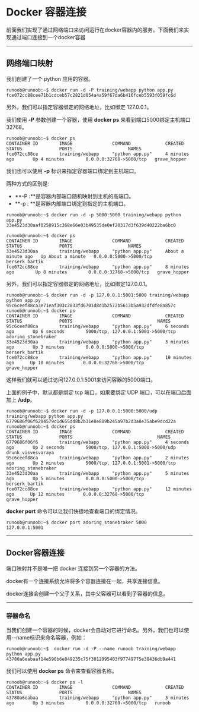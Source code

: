 # Docker 容器连接

前面我们实现了通过网络端口来访问运行在docker容器内的服务。下面我们来实现通过端口连接到一个docker容器

------

## 网络端口映射

我们创建了一个 python 应用的容器。

```
runoob@runoob:~$ docker run -d -P training/webapp python app.py
fce072cc88cee71b1cdceb57c2821d054a4a59f67da6b416fceb5593f059fc6d
```

另外，我们可以指定容器绑定的网络地址，比如绑定 127.0.0.1。

我们使用 **-P** 参数创建一个容器，使用 **docker ps** 来看到端口5000绑定主机端口32768。

```
runoob@runoob:~$ docker ps
CONTAINER ID        IMAGE               COMMAND             CREATED             STATUS              PORTS                     NAMES
fce072cc88ce        training/webapp     "python app.py"     4 minutes ago       Up 4 minutes        0.0.0.0:32768->5000/tcp   grave_hopper
```

我们也可以使用 **-p** 标识来指定容器端口绑定到主机端口。

两种方式的区别是:

- **-P :**是容器内部端口随机映射到主机的高端口。
- **-p : **是容器内部端口绑定到指定的主机端口。

```
runoob@runoob:~$ docker run -d -p 5000:5000 training/webapp python app.py
33e4523d30aaf0258915c368e66e03b49535de0ef20317d3f639d40222ba6bc0
```

```
runoob@runoob:~$ docker ps
CONTAINER ID        IMAGE               COMMAND             CREATED              STATUS              PORTS                     NAMES
33e4523d30aa        training/webapp     "python app.py"     About a minute ago   Up About a minute   0.0.0.0:5000->5000/tcp    berserk_bartik
fce072cc88ce        training/webapp     "python app.py"     8 minutes ago        Up 8 minutes        0.0.0.0:32768->5000/tcp   grave_hopper
```

另外，我们可以指定容器绑定的网络地址，比如绑定127.0.0.1。

```
runoob@runoob:~$ docker run -d -p 127.0.0.1:5001:5000 training/webapp python app.py
95c6ceef88ca3e71eaf303c2833fd6701d8d1b2572b5613b5a932dfdfe8a857c
runoob@runoob:~$ docker ps
CONTAINER ID        IMAGE               COMMAND             CREATED             STATUS              PORTS                                NAMES
95c6ceef88ca        training/webapp     "python app.py"     6 seconds ago       Up 6 seconds        5000/tcp, 127.0.0.1:5001->5000/tcp   adoring_stonebraker
33e4523d30aa        training/webapp     "python app.py"     3 minutes ago       Up 3 minutes        0.0.0.0:5000->5000/tcp               berserk_bartik
fce072cc88ce        training/webapp     "python app.py"     10 minutes ago      Up 10 minutes       0.0.0.0:32768->5000/tcp              grave_hopper
```

这样我们就可以通过访问127.0.0.1:5001来访问容器的5000端口。

上面的例子中，默认都是绑定 tcp 端口，如果要绑定 UDP 端口，可以在端口后面加上 **/udp**。

```
runoob@runoob:~$ docker run -d -p 127.0.0.1:5000:5000/udp training/webapp python app.py
6779686f06f6204579c1d655dd8b2b31e8e809b245a97b2d3a8e35abe9dcd22a
runoob@runoob:~$ docker ps
CONTAINER ID        IMAGE               COMMAND             CREATED             STATUS              PORTS                                NAMES
6779686f06f6        training/webapp     "python app.py"     4 seconds ago       Up 2 seconds        5000/tcp, 127.0.0.1:5000->5000/udp   drunk_visvesvaraya
95c6ceef88ca        training/webapp     "python app.py"     2 minutes ago       Up 2 minutes        5000/tcp, 127.0.0.1:5001->5000/tcp   adoring_stonebraker
33e4523d30aa        training/webapp     "python app.py"     5 minutes ago       Up 5 minutes        0.0.0.0:5000->5000/tcp               berserk_bartik
fce072cc88ce        training/webapp     "python app.py"     12 minutes ago      Up 12 minutes       0.0.0.0:32768->5000/tcp              grave_hopper
```

**docker port** 命令可以让我们快捷地查看端口的绑定情况。

```
runoob@runoob:~$ docker port adoring_stonebraker 5000
127.0.0.1:5001
```

------

## Docker容器连接

端口映射并不是唯一把 docker 连接到另一个容器的方法。

docker有一个连接系统允许将多个容器连接在一起，共享连接信息。

docker连接会创建一个父子关系，其中父容器可以看到子容器的信息。

------

### 容器命名

当我们创建一个容器的时候，docker会自动对它进行命名。另外，我们也可以使用--name标识来命名容器，例如：

```
runoob@runoob:~$  docker run -d -P --name runoob training/webapp python app.py
43780a6eabaaf14e590b6e849235c75f3012995403f97749775e38436db9a441
```

我们可以使用 **docker ps** 命令来查看容器名称。

```
runoob@runoob:~$ docker ps -l
CONTAINER ID        IMAGE               COMMAND             CREATED             STATUS              PORTS                     NAMES
43780a6eabaa        training/webapp     "python app.py"     3 minutes ago       Up 3 minutes        0.0.0.0:32769->5000/tcp   runoob
```